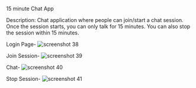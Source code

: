 15 minute Chat App

Description: Chat application where people can join/start a chat session. Once the session starts, you can only talk for 15 minutes. You can also stop the session within 15 minutes.

Login Page-
![screenshot 38](https://user-images.githubusercontent.com/43327792/49641161-95511900-fa39-11e8-93aa-199cbe1b7c41.png)

Join Session-
![screenshot 39](https://user-images.githubusercontent.com/43327792/49641170-9da95400-fa39-11e8-8559-34b6642d37d9.png)

Chat-
![screenshot 40](https://user-images.githubusercontent.com/43327792/49641172-9e41ea80-fa39-11e8-9101-73d69df26f59.png)

Stop Session-
![screenshot 41](https://user-images.githubusercontent.com/43327792/49641174-9e41ea80-fa39-11e8-94da-c875bf602902.png)